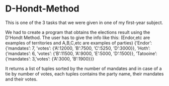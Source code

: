 # D-Hondt-Method
This is one of the 3 tasks that we were given in one of my first-year subject.

We had to create a program that obtains the elections result using the D'Hondt Method. The user has to give the info like this:
(Endor,etc are examples of territories and A,B,C,etc are examples of parties) 
{’Endor’: {’mandates’: 7, ’votes’: {’A’:12000, ’B’:7500, ’C’:5250, ’D’:3000}},
 ’Hoth’: {’mandates’: 6, ’votes’: {’B’:11500, ’A’:9000, ’E’:5000, ’D’:1500}},
 ’Tatooine’: {’mandates’: 3,’votes’: {’A’:3000, ’B’:1900}}}

It returns a list of tuples sorted by the number of mandates and in case of a tie by number of votes, each tuples contains the party name, their mandates and their votes.
